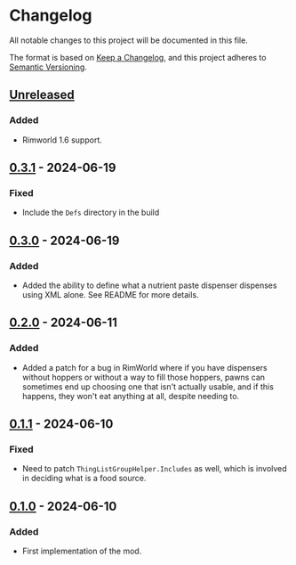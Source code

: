 # Changelog

All notable changes to this project will be documented in this file.

The format is based on [Keep a Changelog](https://keepachangelog.com/en/1.0.0/),
and this project adheres to [Semantic Versioning](https://semver.org/spec/v2.0.0.html).

## [Unreleased]

### Added

-   Rimworld 1.6 support.

## [0.3.1] - 2024-06-19

### Fixed

-   Include the `Defs` directory in the build

## [0.3.0] - 2024-06-19

### Added

-   Added the ability to define what a nutrient paste dispenser dispenses using XML alone. See README for more details.

## [0.2.0] - 2024-06-11

### Added

-   Added a patch for a bug in RimWorld where if you have dispensers without hoppers or without a way to fill those hoppers, pawns can sometimes end up choosing one that isn't actually usable, and if this happens, they won't eat anything at all, despite needing to.

## [0.1.1] - 2024-06-10

### Fixed

-   Need to patch `ThingListGroupHelper.Includes` as well, which is involved in deciding what is a food source.

## [0.1.0] - 2024-06-10

### Added

-   First implementation of the mod.

[Unreleased]: https://github.com/ilyvion/nutrient-dispenser-dispensable-fix/compare/v0.3.1...HEAD
[0.3.1]: https://github.com/ilyvion/nutrient-dispenser-dispensable-fix/releases/tag/v0.3.0...v0.3.1
[0.3.0]: https://github.com/ilyvion/nutrient-dispenser-dispensable-fix/releases/tag/v0.2.0...v0.3.0
[0.2.0]: https://github.com/ilyvion/nutrient-dispenser-dispensable-fix/releases/tag/v0.1.1...v0.2.0
[0.1.1]: https://github.com/ilyvion/nutrient-dispenser-dispensable-fix/releases/tag/v0.1.0...v0.1.1
[0.1.0]: https://github.com/ilyvion/nutrient-dispenser-dispensable-fix/releases/tag/v0.1.0
